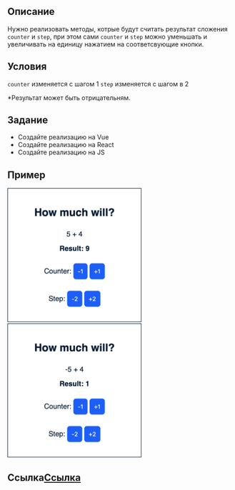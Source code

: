 ## Описание

Нужно реализовать методы, котрые будут считать результат сложения `counter` и `step`, при этом сами `counter` и `step` можно уменьшать и увеличивать на единицу нажатием на соответсвующие кнопки.

## Условия

`counter` изменяется с шагом 1
`step` изменяется с шагом в 2

*Результат может быть отрицательням.

## Задание

- Создайте реализацию на Vue
- Создайте реализацию на React
- Создайте реализацию на JS

## Пример

<img src="./image/example-1.png" width="300" alt="Сколько получится?"> <img src="./image/example-2.png" width="300" alt="Сколько получится?">

## Ссылка[Ссылка](https://evgenii2.github.io/reactivity/)

